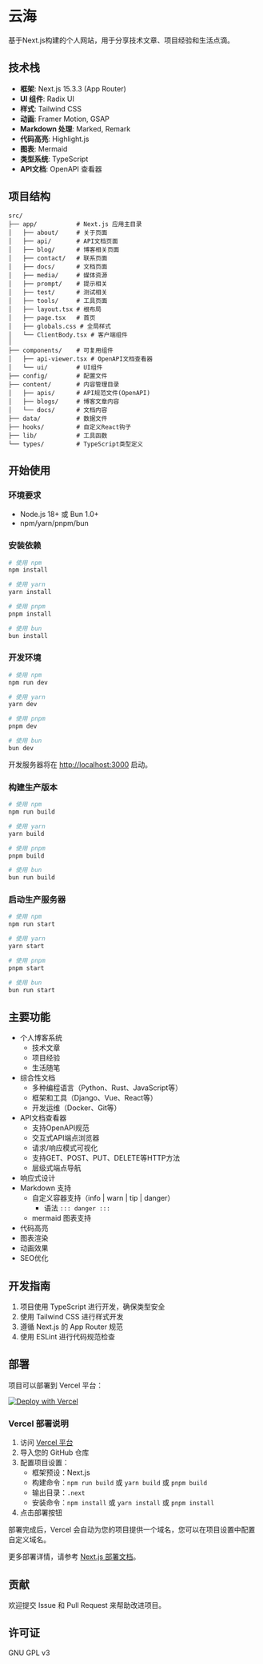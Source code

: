 # 云海

基于Next.js构建的个人网站，用于分享技术文章、项目经验和生活点滴。

## 技术栈

- **框架**: Next.js 15.3.3 (App Router)
- **UI 组件**: Radix UI
- **样式**: Tailwind CSS
- **动画**: Framer Motion, GSAP
- **Markdown 处理**: Marked, Remark
- **代码高亮**: Highlight.js
- **图表**: Mermaid
- **类型系统**: TypeScript
- **API文档**: OpenAPI 查看器

## 项目结构

```
src/
├── app/           # Next.js 应用主目录
│   ├── about/     # 关于页面
│   ├── api/       # API文档页面
│   ├── blog/      # 博客相关页面
│   ├── contact/   # 联系页面
│   ├── docs/      # 文档页面
│   ├── media/     # 媒体资源
│   ├── prompt/    # 提示相关
│   ├── test/      # 测试相关
│   ├── tools/     # 工具页面
│   ├── layout.tsx # 根布局
│   ├── page.tsx   # 首页
│   ├── globals.css # 全局样式
│   └── ClientBody.tsx # 客户端组件
│
├── components/    # 可复用组件
│   ├── api-viewer.tsx # OpenAPI文档查看器
│   └── ui/        # UI组件
├── config/        # 配置文件
├── content/       # 内容管理目录
│   ├── apis/      # API规范文件(OpenAPI)
│   ├── blogs/     # 博客文章内容
│   └── docs/      # 文档内容
├── data/          # 数据文件
├── hooks/         # 自定义React钩子
├── lib/           # 工具函数
└── types/         # TypeScript类型定义
```

## 开始使用

### 环境要求

- Node.js 18+ 或 Bun 1.0+
- npm/yarn/pnpm/bun

### 安装依赖

```bash
# 使用 npm
npm install

# 使用 yarn
yarn install

# 使用 pnpm
pnpm install

# 使用 bun
bun install
```

### 开发环境

```bash
# 使用 npm
npm run dev

# 使用 yarn
yarn dev

# 使用 pnpm
pnpm dev

# 使用 bun
bun dev
```

开发服务器将在 [http://localhost:3000](http://localhost:3000) 启动。

### 构建生产版本

```bash
# 使用 npm
npm run build

# 使用 yarn
yarn build

# 使用 pnpm
pnpm build

# 使用 bun
bun run build
```

### 启动生产服务器

```bash
# 使用 npm
npm run start

# 使用 yarn
yarn start

# 使用 pnpm
pnpm start

# 使用 bun
bun run start
```

## 主要功能

- 个人博客系统
  - 技术文章
  - 项目经验
  - 生活随笔
- 综合性文档
  - 多种编程语言（Python、Rust、JavaScript等）
  - 框架和工具（Django、Vue、React等）
  - 开发运维（Docker、Git等）
- API文档查看器
  - 支持OpenAPI规范
  - 交互式API端点浏览器
  - 请求/响应模式可视化
  - 支持GET、POST、PUT、DELETE等HTTP方法
  - 层级式端点导航
- 响应式设计
- Markdown 支持
  - 自定义容器支持（info | warn | tip | danger）
    - 语法 `::: danger :::`
  - mermaid 图表支持
- 代码高亮
- 图表渲染
- 动画效果
- SEO优化

## 开发指南

1. 项目使用 TypeScript 进行开发，确保类型安全
2. 使用 Tailwind CSS 进行样式开发
3. 遵循 Next.js 的 App Router 规范
4. 使用 ESLint 进行代码规范检查

## 部署

项目可以部署到 Vercel 平台：

[![Deploy with Vercel](https://vercel.com/button)](https://vercel.com/new/clone?repository-url=https://github.com/2214372851/YUN)

### Vercel 部署说明

1. 访问 [Vercel 平台](https://vercel.com/new?utm_medium=default-template&filter=next.js&utm_source=create-next-app&utm_campaign=create-next-app-readme)
2. 导入您的 GitHub 仓库
3. 配置项目设置：
   - 框架预设：Next.js
   - 构建命令：`npm run build` 或 `yarn build` 或 `pnpm build`
   - 输出目录：`.next`
   - 安装命令：`npm install` 或 `yarn install` 或 `pnpm install`
4. 点击部署按钮

部署完成后，Vercel 会自动为您的项目提供一个域名，您可以在项目设置中配置自定义域名。

更多部署详情，请参考 [Next.js 部署文档](https://nextjs.org/docs/app/building-your-application/deploying)。

## 贡献

欢迎提交 Issue 和 Pull Request 来帮助改进项目。

## 许可证

GNU GPL v3 